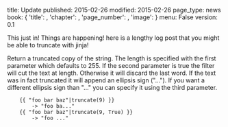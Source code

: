 title: Update
published: 2015-02-26
modified: 2015-02-26
page_type: news
book: { 'title': , 'chapter': , 'page_number': , 'image': }
menu: False
version: 0.1

This just in! Things are happening! here is a lengthy log post that you might be able to truncate with jinja!

   Return a truncated copy of the string. The length is specified with the first parameter which defaults to 255. If the second parameter is true the filter will cut the text at length. Otherwise it will discard the last word. If the text was in fact truncated it will append an ellipsis sign ("..."). If you want a different ellipsis sign than "..." you can specify it using the third parameter.

        {{ "foo bar baz"|truncate(9) }}
            -> "foo ba..."
        {{ "foo bar baz"|truncate(9, True) }}
            -> "foo ..."
